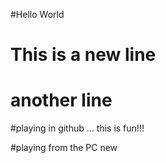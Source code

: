 #Hello World

# This is a new line

# another line

#playing in github ... this is fun!!!

#playing from the PC new

